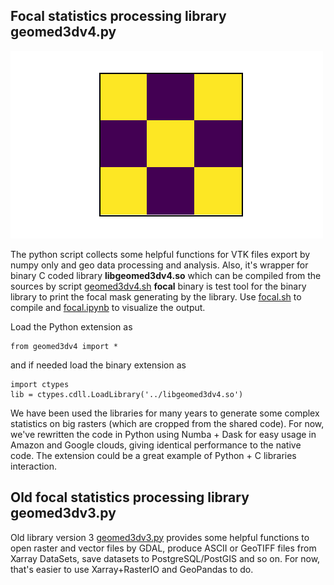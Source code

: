 ## Focal statistics processing library geomed3dv4.py

![](focal.gif)

The python script collects some helpful functions for VTK files export by numpy only and geo data processing and analysis. Also, it's wrapper for binary C coded library **libgeomed3dv4.so** which can be compiled from the sources by script [geomed3dv4.sh](geomed3dv4.sh) **focal** binary is test tool for the binary library to print the focal mask generating by the library. Use [focal.sh](focal.sh) to compile and [focal.ipynb](focal.ipynb) to visualize the output.

Load the Python extension as
```
from geomed3dv4 import *
```

and if needed load the binary extension as
```
import ctypes
lib = ctypes.cdll.LoadLibrary('../libgeomed3dv4.so')
```

We have been used the libraries for many years to generate some complex statistics on big rasters (which are cropped from the shared code). For now, we've rewritten the code in Python using Numba + Dask for easy usage in Amazon and Google clouds, giving identical performance to the native code. The extension could be a great example of Python + C libraries interaction. 

## Old focal statistics processing library geomed3dv3.py

Old library version 3 [geomed3dv3.py](geomed3dv3.py) provides some helpful functions to open raster and vector files by GDAL, produce ASCII or GeoTIFF files from Xarray DataSets, save datasets to PostgreSQL/PostGIS and so on. For now, that's easier to use Xarray+RasterIO and GeoPandas to do.
